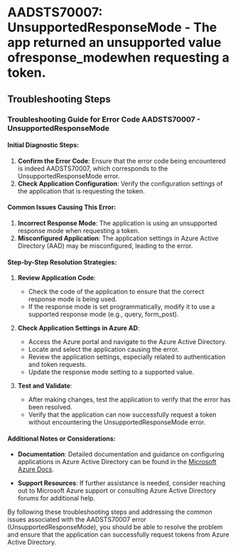 # AADSTS70007: UnsupportedResponseMode - The app returned an unsupported value ofresponse_modewhen requesting a token.


## Troubleshooting Steps
### Troubleshooting Guide for Error Code AADSTS70007 - UnsupportedResponseMode

#### Initial Diagnostic Steps:
1. **Confirm the Error Code**: Ensure that the error code being encountered is indeed AADSTS70007, which corresponds to the UnsupportedResponseMode error.
2. **Check Application Configuration**: Verify the configuration settings of the application that is requesting the token.

#### Common Issues Causing This Error:
1. **Incorrect Response Mode**: The application is using an unsupported response mode when requesting a token.
2. **Misconfigured Application**: The application settings in Azure Active Directory (AAD) may be misconfigured, leading to the error.

#### Step-by-Step Resolution Strategies:
1. **Review Application Code**:
   - Check the code of the application to ensure that the correct response mode is being used.
   - If the response mode is set programmatically, modify it to use a supported response mode (e.g., query, form_post).

2. **Check Application Settings in Azure AD**:
   - Access the Azure portal and navigate to the Azure Active Directory.
   - Locate and select the application causing the error.
   - Review the application settings, especially related to authentication and token requests.
   - Update the response mode setting to a supported value.

3. **Test and Validate**:
   - After making changes, test the application to verify that the error has been resolved.
   - Verify that the application can now successfully request a token without encountering the UnsupportedResponseMode error.

#### Additional Notes or Considerations:
- **Documentation**: Detailed documentation and guidance on configuring applications in Azure Active Directory can be found in the [Microsoft Azure Docs](https://docs.microsoft.com/en-us/azure/active-directory/).

- **Support Resources**: If further assistance is needed, consider reaching out to Microsoft Azure support or consulting Azure Active Directory forums for additional help.

By following these troubleshooting steps and addressing the common issues associated with the AADSTS70007 error (UnsupportedResponseMode), you should be able to resolve the problem and ensure that the application can successfully request tokens from Azure Active Directory.